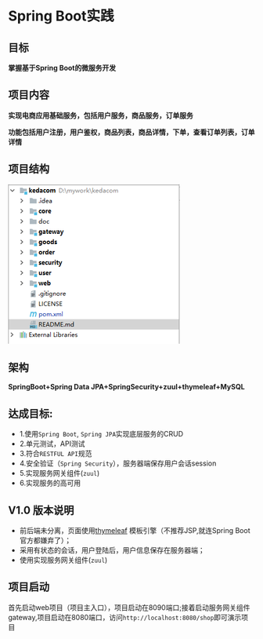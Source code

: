 # Spring Boot实践

## 目标

**掌握基于Spring Boot的微服务开发**

## 项目内容

**实现电商应用基础服务，包括用户服务，商品服务，订单服务**

**功能包括用户注册，用户鉴权，商品列表，商品详情，下单，查看订单列表，订单详情**

## 项目结构

![](/doc/img/structure.png)

## 架构

**SpringBoot+Spring Data JPA+SpringSecurity+zuul+thymeleaf+MySQL**

## 达成目标:

  - 1.使用`Spring Boot`, `Spring JPA`实现底层服务的CRUD
  - 2.单元测试，API测试
  - 3.符合`RESTFUL API`规范
  - 4.安全验证（`Spring Security`），服务器端保存用户会话session
  - 5.实现服务网关组件(`zuul`)
  - 6.实现服务的高可用
## V1.0 版本说明

* 前后端未分离，页面使用[thymeleaf](http://www.thymeleaf.org/) 模板引擎（不推荐JSP,就连Spring Boot 官方都嫌弃了）；
* 采用有状态的会话，用户登陆后，用户信息保存在服务器端；
* 使用实现服务网关组件(`zuul`)

## 项目启动

首先启动web项目（项目主入口），项目启动在8090端口;接着启动服务网关组件gateway,项目启动在8080端口，访问`http://localhost:8080/shop`即可演示项目